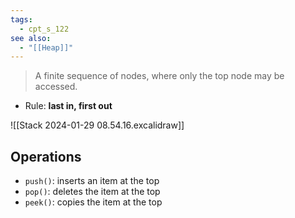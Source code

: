 ```yaml
---
tags:
  - cpt_s_122
see also:
  - "[[Heap]]"
---
```


> A finite sequence of nodes, where only the top node may be accessed.

- Rule: **last in, first out**

![[Stack 2024-01-29 08.54.16.excalidraw]]

## Operations

- `push()`: inserts an item at the top
- `pop()`: deletes the item at the top
- `peek()`: copies the item at the top